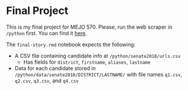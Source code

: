# Final Project
This is my final project for MEJO 570.
Please, run the web scraper in `/python` first. You can find it [here](https://github.com/Dafondo/mejo570/tree/master/wang-final/python/).

The `final-story.rmd` notebook expects the following:
- A CSV file containing candidate info at `/python/senate2018/urls.csv`
    - Has fields for `district`, `firstname`, `aliases`, `lastname`
- Data for each candidate stored in `/python/data/senate2018/DISTRICT/LASTNAME/` with file names `q1.csv`, `q2.csv`, `q3.csv`, and `q4.csv`